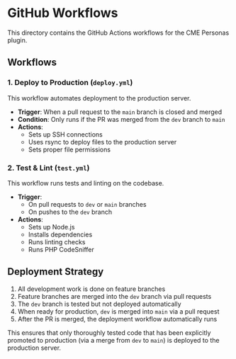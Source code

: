 # GitHub Workflows

This directory contains the GitHub Actions workflows for the CME Personas plugin.

## Workflows

### 1. Deploy to Production (`deploy.yml`)

This workflow automates deployment to the production server.

- **Trigger**: When a pull request to the `main` branch is closed and merged
- **Condition**: Only runs if the PR was merged from the `dev` branch to `main`
- **Actions**:
  - Sets up SSH connections
  - Uses rsync to deploy files to the production server
  - Sets proper file permissions

### 2. Test & Lint (`test.yml`)

This workflow runs tests and linting on the codebase.

- **Trigger**: 
  - On pull requests to `dev` or `main` branches
  - On pushes to the `dev` branch
- **Actions**:
  - Sets up Node.js
  - Installs dependencies
  - Runs linting checks
  - Runs PHP CodeSniffer

## Deployment Strategy

1. All development work is done on feature branches
2. Feature branches are merged into the `dev` branch via pull requests
3. The `dev` branch is tested but not deployed automatically
4. When ready for production, `dev` is merged into `main` via a pull request
5. After the PR is merged, the deployment workflow automatically runs

This ensures that only thoroughly tested code that has been explicitly promoted to production (via a merge from `dev` to `main`) is deployed to the production server.
